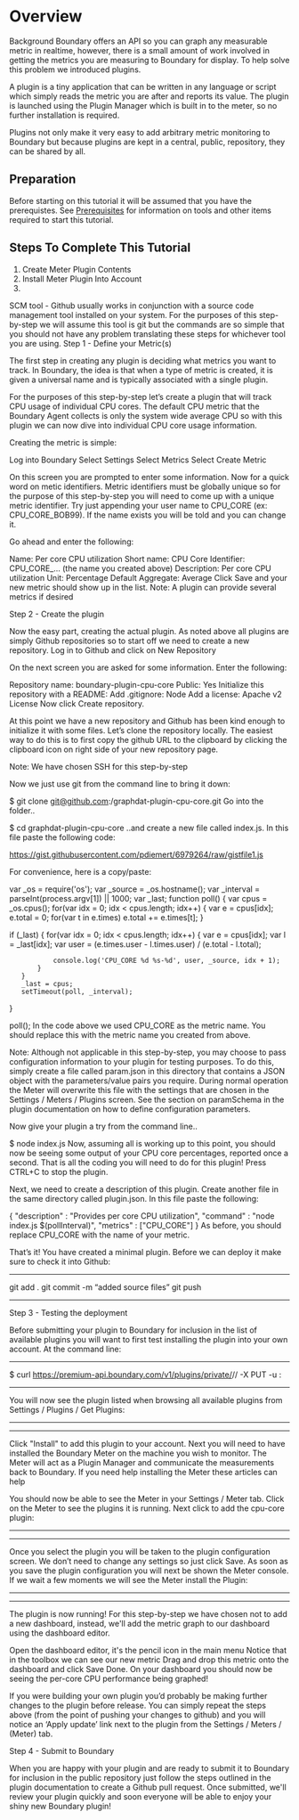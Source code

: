 Overview
========

Background
Boundary offers an API so you can graph any measurable metric in realtime, however, there is a small amount of work involved in getting the metrics you are measuring to Boundary for display. To help solve this problem we introduced plugins.

A plugin is a tiny application that can be written in any language or script which simply reads the metric you are after and reports its value. The plugin is launched using the Plugin Manager which is built in to the meter, so no further installation is required.

Plugins not only make it very easy to add arbitrary metric monitoring to Boundary but because plugins are kept in a central, public, repository, they can be shared by all.

## Preparation

Before starting on this tutorial it will be assumed that you have the prerequistes.  See [Prerequisites](../getting-started/prerequisites.md) for information on tools and other items required to start this tutorial.


## Steps To Complete This Tutorial

1. Create Meter Plugin Contents
2. Install Meter Plugin Into Account
3.




SCM tool - Github usually works in conjunction with a source code management tool installed on your system. For the purposes of this step-by-step we will assume this tool is git but the commands are so simple that you should not have any problem translating these steps for whichever tool you are using.
Step 1 - Define your Metric(s)

The first step in creating any plugin is deciding what metrics you want to track. In Boundary, the idea is that when a type of metric is created, it is given a universal name and is typically associated with a single plugin.

For the purposes of this step-by-step let’s create a plugin that will track CPU usage of individual CPU cores. The default CPU metric that the Boundary Agent collects is only the system wide average CPU so with this plugin we can now dive into individual CPU core usage information.

Creating the metric is simple:

Log into Boundary
Select Settings
Select Metrics
Select Create Metric


On this screen you are prompted to enter some information. Now for a quick word on metic identifiers. Metric identifiers must be globally unique so for the purpose of this step-by-step you will need to come up with a unique metric identifier. Try just appending your user name to CPU_CORE (ex: CPU_CORE_BOB99). If the name exists you will be told and you can change it.

Go ahead and enter the following:

Name: Per core CPU utilization
Short name: CPU Core
Identifier: CPU_CORE_… (the name you created above)
Description: Per core CPU utilization
Unit: Percentage
Default Aggregate: Average
Click Save and your new metric should show up in the list.
Note: A plugin can provide several metrics if desired

Step 2 - Create the plugin

Now the easy part, creating the actual plugin. As noted above all plugins are simply Github repositories so to start off we need to create a new repository. Log in to Github and click on New Repository

On the next screen you are asked for some information. Enter the following:

Repository name: boundary-plugin-cpu-core
Public: Yes
Initialize this repository with a README:
Add .gitignore: Node
Add a license: Apache v2 License
Now click Create repository.

At this point we have a new repository and Github has been kind enough to initialize it with some files. Let’s clone the repository locally. The easiest way to do this is to first copy the github URL to the clipboard by clicking the clipboard icon on right side of your new repository page.

Note: We have chosen SSH for this step-by-step

Now we just use git from the command line to bring it down:


$ git clone git@github.com:<your github username>/graphdat-plugin-cpu-core.git
Go into the folder..


$ cd graphdat-plugin-cpu-core
..and create a new file called index.js. In this file paste the following code:

https://gist.githubusercontent.com/pdiemert/6979264/raw/gistfile1.js

For convenience, here is a copy/paste:


var _os = require('os');
var _source = _os.hostname();
var _interval = parseInt(process.argv[1]) || 1000;
var _last; function poll()
{
   var cpus = _os.cpus();
   for(var idx = 0; idx < cpus.length; idx++)
   {
       var e = cpus[idx];
       e.total = 0;
       for(var t in e.times)
           e.total += e.times[t];
   }

   if (_last)
       {
           for(var idx = 0; idx < cpus.length; idx++)
           {
               var e = cpus[idx];
               var l = _last[idx];
               var user = (e.times.user - l.times.user) /
                          (e.total - l.total);

               console.log('CPU_CORE %d %s-%d', user, _source, idx + 1);
           }
       }
       _last = cpus;
       setTimeout(poll, _interval);
   }

poll();
In the code above we used CPU_CORE as the metric name. You should replace this with the metric name you created from above.

Note: Although not applicable in this step-by-step, you may choose to pass configuration information to your plugin for testing purposes. To do this, simply create a file called param.json in this directory that contains a JSON object with the parameters/value pairs you require. During normal operation the Meter will overwrite this file with the settings that are chosen in the Settings / Meters / Plugins screen. See the section on paramSchema in the plugin documentation on how to define configuration parameters.

Now give your plugin a try from the command line..


$ node index.js
Now, assuming all is working up to this point, you should now be seeing some output of your CPU core percentages, reported once a second. That is all the coding you will need to do for this plugin! Press CTRL+C to stop the plugin.

Next, we need to create a description of this plugin. Create another file in the same directory called plugin.json. In this file paste the following:

{
 "description" : "Provides per core CPU utilization",
 "command" : "node index.js $(pollInterval)",
 "metrics" : ["CPU_CORE"]
}
As before, you should replace CPU_CORE with the name of your metric.

That’s it! You have created a minimal plugin. Before we can deploy it make sure to check it into Github:

******************************************************

git add .
git commit -m “added source files”
git push

******************************************************

Step 3 - Testing the deployment

Before submitting your plugin to Boundary for inclusion in the list of available plugins you will want to first test installing the plugin into your own account. At the command line:

******************************************************

$ curl https://premium-api.boundary.com/v1/plugins/private/<plugin name>/<your github username>/<public plugin folder> -X PUT -u <your email>:<your API key>

 

******************************************************

You will now see the plugin listed when browsing all available plugins from Settings / Plugins / Get Plugins:

******************************************************



******************************************************

Click "Install" to add this plugin to your account. Next you will need to have installed the Boundary Meter on the machine you wish to monitor. The Meter will act as a Plugin Manager and communicate the measurements back to Boundary. If you need help installing the Meter these articles can help

You should now be able to see the Meter in your Settings / Meter tab. Click on the Meter to see the plugins it is running. Next click to add the cpu-core plugin:

******************************************************



******************************************************

Once you select the plugin you will be taken to the plugin configuration screen. We don’t need to change any settings so just click Save. As soon as you save the plugin configuration you will next be shown the Meter console. If we wait a few moments we will see the Meter install the Plugin:

******************************************************



******************************************************

 

The plugin is now running! For this step-by-step we have chosen not to add a new dashboard, instead, we'll add the metric graph to our dashboard using the dashboard editor.

Open the dashboard editor, it's the pencil icon in the main menu
Notice that in the toolbox we can see our new metric
Drag and drop this metric onto the dashboard and click Save
Done. On your dashboard you should now be seeing the per-core CPU performance being graphed!

If you were building your own plugin you’d probably be making further changes to the plugin before release. You can simply repeat the steps above (from the point of pushing your changes to github) and you will notice an ‘Apply update’ link next to the plugin from the Settings / Meters / (Meter) tab.

Step 4 - Submit to Boundary

When you are happy with your plugin and are ready to submit it to Boundary for inclusion in the public repository just follow the steps outlined in the plugin documentation to create a Github pull request. Once submitted, we'll review your plugin quickly and soon everyone will be able to enjoy your shiny new Boundary plugin!
